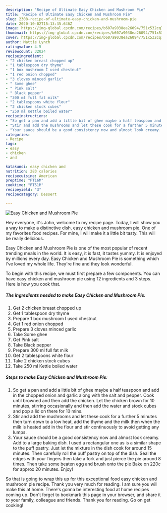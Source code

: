 ```yaml
---
description: "Recipe of Ultimate Easy Chicken and Mushroom Pie"
title: "Recipe of Ultimate Easy Chicken and Mushroom Pie"
slug: 2308-recipe-of-ultimate-easy-chicken-and-mushroom-pie
date: 2020-10-02T15:13:35.646Z
image: https://img-global.cpcdn.com/recipes/b607a9038ea26094/751x532cq70/easy-chicken-and-mushroom-pie-recipe-main-photo.jpg
thumbnail: https://img-global.cpcdn.com/recipes/b607a9038ea26094/751x532cq70/easy-chicken-and-mushroom-pie-recipe-main-photo.jpg
cover: https://img-global.cpcdn.com/recipes/b607a9038ea26094/751x532cq70/easy-chicken-and-mushroom-pie-recipe-main-photo.jpg
author: Mattie Lynch
ratingvalue: 4.5
reviewcount: 32024
recipeingredient:
- "2 chicken breast chopped up"
- "1 tablespoon dry thyme"
- "1 box mushroom I used chestnut"
- "1 red onion chopped"
- "3 cloves minced garlic"
- " Some ghee"
- " Pink salt"
- " Black pepper"
- "300 ml full fat milk"
- "2 tablespoons white flour"
- "2 chicken stock cubes"
- "250 ml Kettle boiled water"
recipeinstructions:
- "So get a pan and add a little bit of ghee maybe a half teaspoon and add in the chopped onion and garlic along with the salt and pepper. Cook until browned and then add the chicken. Let the chicken brown for 10 minutes, stirring occasionally and then add the water and stock cubes and pop a lid on there for 10 mins."
- "Stir and add the mushrooms and let these cook for a further 5 minutes then turn down to a low heat, add the thyme and the milk then when the milk is heated add in the flour and stir continuously to avoid getting any lumps."
- "Your sauce should be a good consistency now and almost look creamy. Add to a large baking dish. I used a rectangular one as is a similar shape to the puff pastry. Just let the mixture in the dish cook for around 15 minutes. Then carefully roll the puff pastry on top of the dish. Seal the edges with your fingers then take a fork and just pierce the pie around 8 times. Then take some beaten egg and brush onto the pie Bake on 220c for approx 20 minutes. Enjoy!"
categories:
- Recipe
tags:
- easy
- chicken
- and

katakunci: easy chicken and 
nutrition: 283 calories
recipecuisine: American
preptime: "PT16M"
cooktime: "PT51M"
recipeyield: "3"
recipecategory: Dessert

---
```



![Easy Chicken and Mushroom Pie](https://img-global.cpcdn.com/recipes/b607a9038ea26094/751x532cq70/easy-chicken-and-mushroom-pie-recipe-main-photo.jpg)

Hey everyone, it's John, welcome to my recipe page. Today, I will show you a way to make a distinctive dish, easy chicken and mushroom pie. One of my favorites food recipes. For mine, I will make it a little bit tasty. This will be really delicious.



Easy Chicken and Mushroom Pie is one of the most popular of recent trending meals in the world. It is easy, it is fast, it tastes yummy. It is enjoyed by millions every day. Easy Chicken and Mushroom Pie is something which I've loved my whole life. They're fine and they look wonderful.


To begin with this recipe, we must first prepare a few components. You can have easy chicken and mushroom pie using 12 ingredients and 3 steps. Here is how you cook that.

<!--inarticleads1-->

##### The ingredients needed to make Easy Chicken and Mushroom Pie:

1. Get 2 chicken breast chopped up
1. Get 1 tablespoon dry thyme
1. Prepare 1 box mushroom I used chestnut
1. Get 1 red onion chopped
1. Prepare 3 cloves minced garlic
1. Take  Some ghee
1. Get  Pink salt
1. Take  Black pepper
1. Prepare 300 ml full fat milk
1. Get 2 tablespoons white flour
1. Take 2 chicken stock cubes
1. Take 250 ml Kettle boiled water




<!--inarticleads2-->

##### Steps to make Easy Chicken and Mushroom Pie:

1. So get a pan and add a little bit of ghee maybe a half teaspoon and add in the chopped onion and garlic along with the salt and pepper. Cook until browned and then add the chicken. Let the chicken brown for 10 minutes, stirring occasionally and then add the water and stock cubes and pop a lid on there for 10 mins.
1. Stir and add the mushrooms and let these cook for a further 5 minutes then turn down to a low heat, add the thyme and the milk then when the milk is heated add in the flour and stir continuously to avoid getting any lumps.
1. Your sauce should be a good consistency now and almost look creamy. Add to a large baking dish. I used a rectangular one as is a similar shape to the puff pastry. Just let the mixture in the dish cook for around 15 minutes. Then carefully roll the puff pastry on top of the dish. Seal the edges with your fingers then take a fork and just pierce the pie around 8 times. Then take some beaten egg and brush onto the pie Bake on 220c for approx 20 minutes. Enjoy!




So that is going to wrap this up for this exceptional food easy chicken and mushroom pie recipe. Thank you very much for reading. I am sure you will make this at home. There's gonna be interesting food at home recipes coming up. Don't forget to bookmark this page in your browser, and share it to your family, colleague and friends. Thank you for reading. Go on get cooking!
